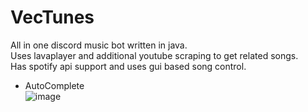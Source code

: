 # VecTunes
All in one discord music bot written in java.  
Uses lavaplayer and additional youtube scraping to get related songs.  
Has spotify api support and uses gui based song control.

- AutoComplete  
![image](https://github.com/MrF1yn/VecTunes/assets/86141373/e6d67d29-65c7-4801-baf8-13992de7d3e3)

